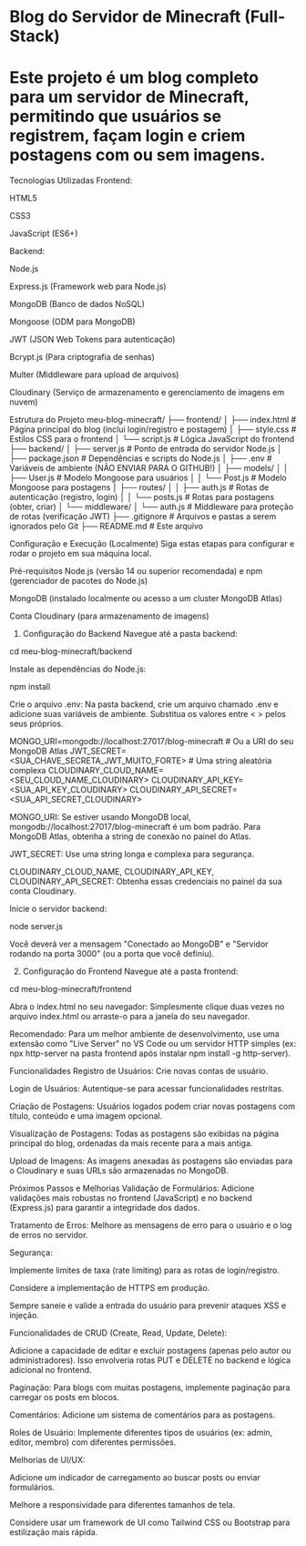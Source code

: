 # Blog do Servidor de Minecraft (Full-Stack)
# Este projeto é um blog completo para um servidor de Minecraft, permitindo que usuários se registrem, façam login e criem postagens com ou sem imagens.

Tecnologias Utilizadas
Frontend:

HTML5

CSS3

JavaScript (ES6+)

Backend:

Node.js

Express.js (Framework web para Node.js)

MongoDB (Banco de dados NoSQL)

Mongoose (ODM para MongoDB)

JWT (JSON Web Tokens para autenticação)

Bcrypt.js (Para criptografia de senhas)

Multer (Middleware para upload de arquivos)

Cloudinary (Serviço de armazenamento e gerenciamento de imagens em nuvem)

Estrutura do Projeto
meu-blog-minecraft/
├── frontend/
│   ├── index.html      # Página principal do blog (inclui login/registro e postagem)
│   ├── style.css       # Estilos CSS para o frontend
│   └── script.js       # Lógica JavaScript do frontend
├── backend/
│   ├── server.js       # Ponto de entrada do servidor Node.js
│   ├── package.json    # Dependências e scripts do Node.js
│   ├── .env            # Variáveis de ambiente (NÃO ENVIAR PARA O GITHUB!)
│   ├── models/
│   │   ├── User.js     # Modelo Mongoose para usuários
│   │   └── Post.js     # Modelo Mongoose para postagens
│   ├── routes/
│   │   ├── auth.js     # Rotas de autenticação (registro, login)
│   │   └── posts.js    # Rotas para postagens (obter, criar)
│   └── middleware/
│       └── auth.js     # Middleware para proteção de rotas (verificação JWT)
├── .gitignore          # Arquivos e pastas a serem ignorados pelo Git
├── README.md           # Este arquivo

Configuração e Execução (Localmente)
Siga estas etapas para configurar e rodar o projeto em sua máquina local.

Pré-requisitos
Node.js (versão 14 ou superior recomendada) e npm (gerenciador de pacotes do Node.js)

MongoDB (instalado localmente ou acesso a um cluster MongoDB Atlas)

Conta Cloudinary (para armazenamento de imagens)

1. Configuração do Backend
Navegue até a pasta backend:

cd meu-blog-minecraft/backend

Instale as dependências do Node.js:

npm install

Crie o arquivo .env:
Na pasta backend, crie um arquivo chamado .env e adicione suas variáveis de ambiente. Substitua os valores entre < > pelos seus próprios.

MONGO_URI=mongodb://localhost:27017/blog-minecraft # Ou a URI do seu MongoDB Atlas
JWT_SECRET=<SUA_CHAVE_SECRETA_JWT_MUITO_FORTE> # Uma string aleatória complexa
CLOUDINARY_CLOUD_NAME=<SEU_CLOUD_NAME_CLOUDINARY>
CLOUDINARY_API_KEY=<SUA_API_KEY_CLOUDINARY>
CLOUDINARY_API_SECRET=<SUA_API_SECRET_CLOUDINARY>

MONGO_URI: Se estiver usando MongoDB local, mongodb://localhost:27017/blog-minecraft é um bom padrão. Para MongoDB Atlas, obtenha a string de conexão no painel do Atlas.

JWT_SECRET: Use uma string longa e complexa para segurança.

CLOUDINARY_CLOUD_NAME, CLOUDINARY_API_KEY, CLOUDINARY_API_SECRET: Obtenha essas credenciais no painel da sua conta Cloudinary.

Inicie o servidor backend:

node server.js

Você deverá ver a mensagem "Conectado ao MongoDB" e "Servidor rodando na porta 3000" (ou a porta que você definiu).

2. Configuração do Frontend
Navegue até a pasta frontend:

cd meu-blog-minecraft/frontend

Abra o index.html no seu navegador:
Simplesmente clique duas vezes no arquivo index.html ou arraste-o para a janela do seu navegador.

Recomendado: Para um melhor ambiente de desenvolvimento, use uma extensão como "Live Server" no VS Code ou um servidor HTTP simples (ex: npx http-server na pasta frontend após instalar npm install -g http-server).

Funcionalidades
Registro de Usuários: Crie novas contas de usuário.

Login de Usuários: Autentique-se para acessar funcionalidades restritas.

Criação de Postagens: Usuários logados podem criar novas postagens com título, conteúdo e uma imagem opcional.

Visualização de Postagens: Todas as postagens são exibidas na página principal do blog, ordenadas da mais recente para a mais antiga.

Upload de Imagens: As imagens anexadas às postagens são enviadas para o Cloudinary e suas URLs são armazenadas no MongoDB.

Próximos Passos e Melhorias
Validação de Formulários: Adicione validações mais robustas no frontend (JavaScript) e no backend (Express.js) para garantir a integridade dos dados.

Tratamento de Erros: Melhore as mensagens de erro para o usuário e o log de erros no servidor.

Segurança:

Implemente limites de taxa (rate limiting) para as rotas de login/registro.

Considere a implementação de HTTPS em produção.

Sempre saneie e valide a entrada do usuário para prevenir ataques XSS e injeção.

Funcionalidades de CRUD (Create, Read, Update, Delete):

Adicione a capacidade de editar e excluir postagens (apenas pelo autor ou administradores). Isso envolveria rotas PUT e DELETE no backend e lógica adicional no frontend.

Paginação: Para blogs com muitas postagens, implemente paginação para carregar os posts em blocos.

Comentários: Adicione um sistema de comentários para as postagens.

Roles de Usuário: Implemente diferentes tipos de usuários (ex: admin, editor, membro) com diferentes permissões.

Melhorias de UI/UX:

Adicione um indicador de carregamento ao buscar posts ou enviar formulários.

Melhore a responsividade para diferentes tamanhos de tela.

Considere usar um framework de UI como Tailwind CSS ou Bootstrap para estilização mais rápida.
